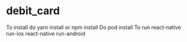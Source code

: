 # debit_card
To install do yarn install or npm install
Do pod install 
To run
react-native run-ios
react-native run-android
